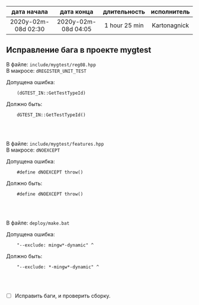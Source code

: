 
| дата начала         |   дата конца        | длительность  | исполнитель  |
|:-------------------:|:-------------------:|:-------------:|:------------:|
| 2020y-02m-08d 02:30 | 2020y-02m-08d 04:05 | 1 hour 25 min | Kartonagnick |

Исправление бага в проекте mygtest  
----------------------------------

В файле: `include/mygtest/reg08.hpp`  
В макросе: `dREGISTER_UNIT_TEST`  

Допущена ошибка:  
```
    (dGTEST_IN::GetTestTypeId)
```

Должно быть:  

```
    dGTEST_IN::GetTestTypeId()
```

<br />
<br />





В файле: `include/mygtest/features.hpp`  
В макросе: `dNOEXCEPT`  

Допущена ошибка:  

```
    #define dNOEXCEPT throw()
```

Должно быть:

```
    #define dNOEXCEPT throw()
```

<br />
<br />





В файле: `deploy/make.bat`  

Допущена ошибка:  

```
    "--exclude: mingw*-dynamic" ^
```
Должно быть:

```
    "--exclude: *-mingw*-dynamic" ^
```

<br />
<br />





- [ ] Исправить баги, и проверить сборку.  

